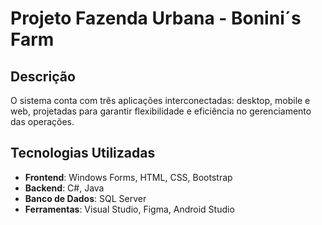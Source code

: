 # Projeto Fazenda Urbana - Bonini´s Farm

## Descrição

O sistema conta com três aplicações interconectadas: desktop, mobile e web, projetadas para garantir flexibilidade e eficiência no gerenciamento das operações.

## Tecnologias Utilizadas

- **Frontend**: Windows Forms, HTML, CSS, Bootstrap
- **Backend**: C#, Java
- **Banco de Dados**: SQL Server
- **Ferramentas**: Visual Studio, Figma, Android Studio
